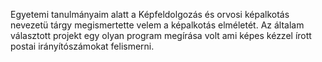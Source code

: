 Egyetemi tanulmányaim alatt a Képfeldolgozás és orvosi képalkotás nevezetü tárgy megismertette velem a képalkotás elméletét. Az általam választott projekt egy olyan program megírása volt ami képes kézzel írott postai irányítószámokat felismerni.
